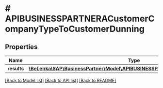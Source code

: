 # # APIBUSINESSPARTNERACustomerCompanyTypeToCustomerDunning

## Properties

Name | Type | Description | Notes
------------ | ------------- | ------------- | -------------
**results** | [**\BeLenka\SAP\BusinessPartner\Model\APIBUSINESSPARTNERACustomerDunningType[]**](APIBUSINESSPARTNERACustomerDunningType.md) |  | [optional]

[[Back to Model list]](../../README.md#models) [[Back to API list]](../../README.md#endpoints) [[Back to README]](../../README.md)
